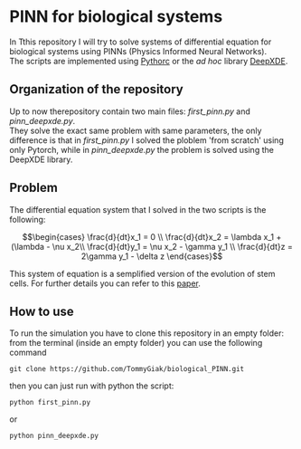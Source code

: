 # PINN for biological systems
In Tthis repository I will try to solve systems of differential equation for biological systems using PINNs (Physics Informed Neural Networks).\
The scripts are implemented using [Pythorc](https://pytorch.org) or the <em>ad hoc</em> library [DeepXDE](https://github.com/lululxvi/deepxde).

## Organization of the repository
Up to now therepository contain two main files: <em>first_pinn.py</em> and <em>pinn_deepxde.py</em>.\
They solve the exact same problem with same parameters, the only difference is that in <em>first_pinn.py</em> I solved the ploblem 'from scratch' using only Pytorch, while in <em>pinn_deepxde.py</em> the problem is solved using the DeepXDE library.

## Problem
The differential equation system that I solved in the two scripts is the following:
```math
\begin{cases}
\frac{d}{dt}x_1 = 0 \\
\frac{d}{dt}x_2 = \lambda x_1 + (\lambda - \nu x_2\\
\frac{d}{dt}y_1 = \nu x_2 - \gamma y_1 \\
\frac{d}{dt}z = 2\gamma y_1 - \delta z
\end{cases}
```
This system of equation is a semplified version of the evolution of stem cells. For further details you can refer to this [paper](https://pubmed.ncbi.nlm.nih.gov/28616066/).

## How to use
To run the simulation you have to clone this repository in an empty folder: from the terminal (inside an empty folder) you can use the following command
```shell
git clone https://github.com/TommyGiak/biological_PINN.git
```
then you can just run with python the script:
```shell
python first_pinn.py
```
or
```shell
python pinn_deepxde.py
```

